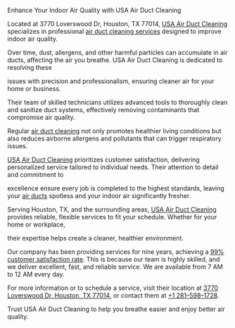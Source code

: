 Enhance Your Indoor Air Quality with USA Air Duct Cleaning

Located at 3770 Loverswood Dr, Houston, TX 77014, [USA Air Duct Cleaning](https://maps.app.goo.gl/eKpQqyxVGS9Xbh4k7) specializes in professional [air duct cleaning services](https://maps.app.goo.gl/eKpQqyxVGS9Xbh4k7) designed to improve indoor air quality.

Over time, dust, allergens, and other harmful particles can accumulate in air ducts, affecting the air you breathe. USA Air Duct Cleaning is dedicated to resolving these

issues with precision and professionalism, ensuring cleaner air for your home or business.

Their team of skilled technicians utilizes advanced tools to thoroughly clean and sanitize duct systems, effectively removing contaminants that compromise air quality.

Regular [air duct cleaning](https://maps.app.goo.gl/eKpQqyxVGS9Xbh4k7) not only promotes healthier living conditions but also reduces airborne allergens and pollutants that can trigger respiratory issues.

[USA Air Duct Cleaning](https://maps.app.goo.gl/eKpQqyxVGS9Xbh4k7) prioritizes customer satisfaction, delivering personalized service tailored to individual needs. Their attention to detail and commitment to

excellence ensure every job is completed to the highest standards, leaving your [air ducts](https://maps.app.goo.gl/eKpQqyxVGS9Xbh4k7) spotless and your indoor air significantly fresher.

Serving Houston, TX, and the surrounding areas, [USA Air Duct Cleaning](https://maps.app.goo.gl/eKpQqyxVGS9Xbh4k7) provides reliable, flexible services to fit your schedule. Whether for your home or workplace,

their expertise helps create a cleaner, healthier environment.

Our company has been providing services for nine years, achieving a [99% customer satisfaction rate](https://maps.app.goo.gl/eKpQqyxVGS9Xbh4k7). This is because our team is highly skilled, and we deliver excellent, fast, and reliable service. We are available from 7 AM to 12 AM every day.

For more information or to schedule a service, visit their location at [3770 Loverswood Dr, Houston, TX 77014](https://maps.app.goo.gl/eKpQqyxVGS9Xbh4k7), or contact them at [+1 281–598–1728](https://maps.app.goo.gl/eKpQqyxVGS9Xbh4k7).

Trust USA Air Duct Cleaning to help you breathe easier and enjoy better air quality.





